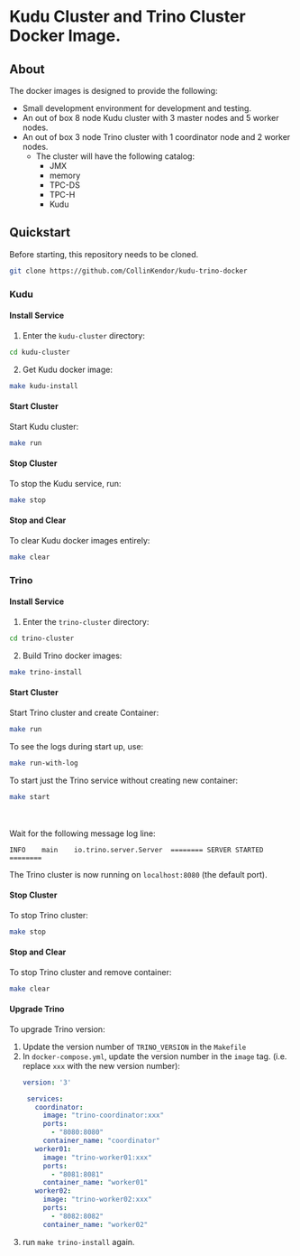 # Kudu Cluster and Trino Cluster Docker Image.
## About
The docker images is designed to provide the following:
* Small development environment for development and testing.
* An out of box 8 node Kudu cluster with 3 master nodes and 5 worker nodes.
* An out of box 3 node Trino cluster with 1 coordinator node and 2 worker nodes.
  * The cluster will have the following catalog:
    * JMX
    * memory
    * TPC-DS
    * TPC-H 
    * Kudu
## Quickstart
Before starting, this repository needs to be cloned.
```bash
git clone https://github.com/CollinKendor/kudu-trino-docker
```
### Kudu
#### Install Service
1. Enter the `kudu-cluster` directory:
```bash
cd kudu-cluster
```
2. Get Kudu docker image:
```bash
make kudu-install
```
#### Start Cluster
Start Kudu cluster:
```bash
make run
```
#### Stop Cluster
To stop the Kudu service, run:
```bash
make stop
```
#### Stop and Clear
To clear Kudu docker images entirely:
```bash
make clear
```
### Trino
#### Install Service
1. Enter the `trino-cluster` directory:
```bash
cd trino-cluster
```
2. Build Trino docker images:
```bash
make trino-install
```
#### Start Cluster
Start Trino cluster and create Container:
```bash
make run
```
To see the logs during start up, use:
```bash
make run-with-log
```
To start just the Trino service without creating new container:
```bash
make start
```
<br/><br/>
Wait for the following message log line:
```
INFO	main	io.trino.server.Server	======== SERVER STARTED ========
```
The Trino cluster is now running on `localhost:8080` (the default port).
#### Stop Cluster
To stop Trino cluster:
```bash
make stop
```
#### Stop and Clear
To stop Trino cluster and remove container:
```bash
make clear
```
#### Upgrade Trino
To upgrade Trino version: 
1. Update the version number of `TRINO_VERSION` in the `Makefile`
2. In `docker-compose.yml`, update the version number in the `image` tag. (i.e. replace `xxx` with the new version number):
   ```yml
   version: '3'

    services:
      coordinator:
        image: "trino-coordinator:xxx"
        ports:
          - "8080:8080"
        container_name: "coordinator"
      worker01:
        image: "trino-worker01:xxx"
        ports:
          - "8081:8081"
        container_name: "worker01"
      worker02:
        image: "trino-worker02:xxx"
        ports:
          - "8082:8082"
        container_name: "worker02"
   ```
3. run `make trino-install` again.